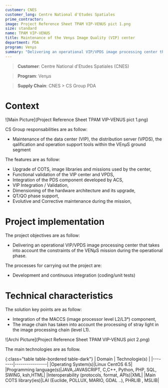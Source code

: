 ```yaml
---
customer: CNES
customer_long: Centre National d'Etudes Spatiales
prime_contractor: 
image: Project Reference Sheet TPAM VIP-VENUS pict 1.png
size: standard
name: TPAM VIP-VENUS
title: Maintenance of the Venµs Image Quality (VIP) center
department: PDA
program: Venμs
summary: "Delivering an operational VIP/VPDS image processing center that takes into account the constraints of the VENµS mission during the operational phase."
---
```


> __Customer__\: Centre National d'Etudes Spatiales (CNES)

> __Program__\: Venμs

> __Supply Chain__\: CNES >  CS Group PDA


# Context


![Main Picture](Project Reference Sheet TPAM VIP-VENUS pict 1.png)

CS Group responsabilities are as follow:
* Maintenance of the data center (VIP), the distribution server (VPDS), the qalification and operation support tools within the VEnµS ground segment


The features are as follow:
* Upgrade of COTS, image libraries and missions used by the center,
* Functional validation of the VIP center and VPDS,
* Integration of the PDS component developed by ACS, 
* VIP Integration / Validation,
* Dimensioning of the hardware architecture and its upgrade,
* QT/QO phase support,
* Evolutive and Corrective maintenance during the mission,

# Project implementation

The project objectives are as follow:
* Delivering an operational VIP/VPDS image processing center that takes into account the constraints of the VENµS mission during the operational phase.

The processes for carrying out the project are:
* Development and continuous integration (coding/unit tests)

# Technical characteristics

The solution key points are as follow:
* Integration of the MACCS (image processor level L2/L3°) component,
* The image chain has taken into account the processing of stray light in the image processing chain (level L1).

![Archi Picture](Project Reference Sheet TPAM VIP-VENUS pict 2.png)

The main technologies are as follow.

{:class="table table-bordered table-dark"}
| Domain | Technologie(s) |
|--------|----------------|
|Operating System(s)|Linux  CentOS 6.5|
|Programming language(s)|JAVA,JAVASCRIPT, C,C++, Python, PHP, SQL, SWING, ksh,HTML|
|Interoperability (protocols, format, APIs)|XML|
|Main COTS library(ies)|LAI (Euclide, POLLUX, MARIO, GDAL  ..), PHRLIB , MSLIB|
